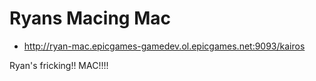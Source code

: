 # Ryans Macing Mac

- http://ryan-mac.epicgames-gamedev.ol.epicgames.net:9093/kairos

Ryan's fricking!! MAC!!!!

